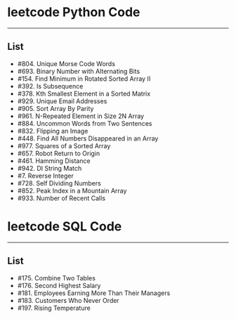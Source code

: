 # leetcode Python Code
-------
## List

- #804. Unique Morse Code Words
- #693. Binary Number with Alternating Bits
- #154. Find Minimum in Rotated Sorted Array II
- #392. Is Subsequence
- #378. Kth Smallest Element in a Sorted Matrix
- #929. Unique Email Addresses
- #905. Sort Array By Parity
- #961. N-Repeated Element in Size 2N Array
- #884. Uncommon Words from Two Sentences
- #832. Flipping an Image
- #448. Find All Numbers Disappeared in an Array
- #977. Squares of a Sorted Array
- #657. Robot Return to Origin
- #461. Hamming Distance
- #942. DI String Match
- #7. Reverse Integer
- #728. Self Dividing Numbers
- #852. Peak Index in a Mountain Array
- #933. Number of Recent Calls


# leetcode SQL Code
-------
## List

- #175. Combine Two Tables
- #176. Second Highest Salary
- #181. Employees Earning More Than Their Managers
- #183. Customers Who Never Order
- #197. Rising Temperature